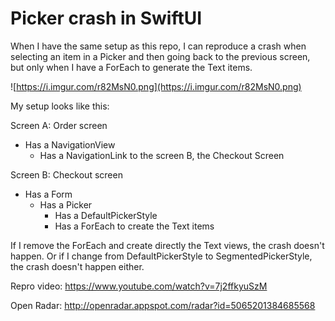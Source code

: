 # Picker crash in SwiftUI

When I have the same setup as this repo, I can reproduce a crash when selecting an item in a Picker and then going back to the previous screen, but only when I have a ForEach to generate the Text items.

![https://i.imgur.com/r82MsN0.png](https://i.imgur.com/r82MsN0.png)

My setup looks like this:

Screen A: Order screen
- Has a NavigationView
  - Has a NavigationLink to the screen B, the Checkout Screen

Screen B: Checkout screen
- Has a Form
  - Has a Picker
    - Has a DefaultPickerStyle
    - Has a ForEach to create the Text items
    

If I remove the ForEach and create directly the Text views, the crash doesn't happen.
Or if I change from DefaultPickerStyle to SegmentedPickerStyle, the crash doesn't happen either.

Repro video:
https://www.youtube.com/watch?v=7j2ffkyuSzM

Open Radar:
http://openradar.appspot.com/radar?id=5065201384685568
